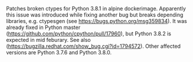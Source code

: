 Patches broken ctypes for Python 3.8.1 in alpine dockerimage.
Apparently this issue was introduced while fixing another bug but breaks depending libraries, e.g. ctypesgen (see https://bugs.python.org/msg359834). It was already fixed in Python master (https://github.com/python/cpython/pull/17960), but Python 3.8.2 is expected in mid feburary.
See also (https://bugzilla.redhat.com/show_bug.cgi?id=1794572).
Other affected versions are Python 3.7.6 and Python 3.8.0.
